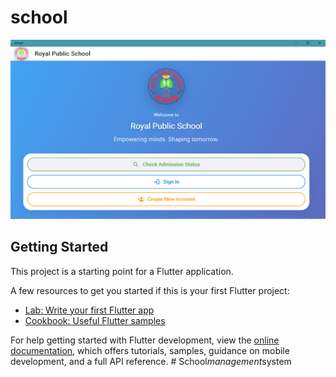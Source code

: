# school


![Screenshot of App](https://github.com/sc16141/school_erp_system/raw/main/screenshot/Screenshot%202025-09-25%20163456.png)


## Getting Started

This project is a starting point for a Flutter application.

A few resources to get you started if this is your first Flutter project:

- [Lab: Write your first Flutter app](https://docs.flutter.dev/get-started/codelab)
- [Cookbook: Useful Flutter samples](https://docs.flutter.dev/cookbook)

For help getting started with Flutter development, view the
[online documentation](https://docs.flutter.dev/), which offers tutorials,
samples, guidance on mobile development, and a full API reference.
#   S c h o o l _ m a n a g e m e n t _ s y s t e m 
 
 
